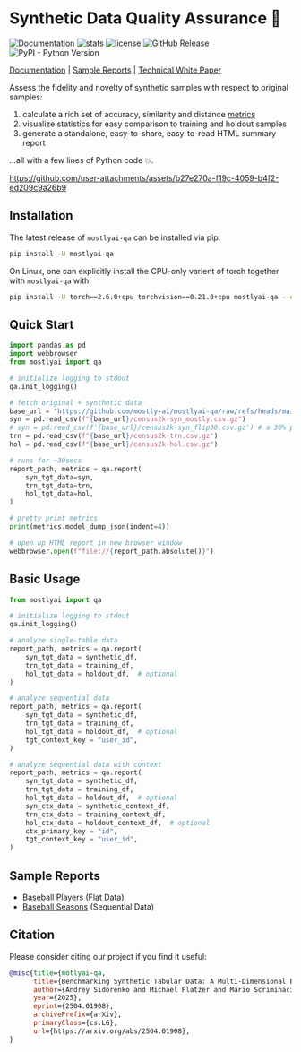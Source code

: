 # Synthetic Data Quality Assurance 🔎

[![Documentation](https://img.shields.io/badge/docs-latest-green)](https://mostly-ai.github.io/mostlyai-qa/) [![stats](https://pepy.tech/badge/mostlyai-qa)](https://pypi.org/project/mostlyai-qa/) ![license](https://img.shields.io/github/license/mostly-ai/mostlyai-qa) ![GitHub Release](https://img.shields.io/github/v/release/mostly-ai/mostlyai-qa) ![PyPI - Python Version](https://img.shields.io/pypi/pyversions/mostlyai-qa)

[Documentation](https://mostly-ai.github.io/mostlyai-qa/) | [Sample Reports](#sample-reports) | [Technical White Paper](https://arxiv.org/abs/2504.01908)

Assess the fidelity and novelty of synthetic samples with respect to original samples:

1. calculate a rich set of accuracy, similarity and distance [metrics](https://mostly-ai.github.io/mostlyai-qa/api/#mostlyai.qa.metrics.ModelMetrics)
2. visualize statistics for easy comparison to training and holdout samples
3. generate a standalone, easy-to-share, easy-to-read HTML summary report

...all with a few lines of Python code 💥.

https://github.com/user-attachments/assets/b27e270a-f19c-4059-b4f2-ed209c9a26b9

## Installation

The latest release of `mostlyai-qa` can be installed via pip:

```bash
pip install -U mostlyai-qa
```

On Linux, one can explicitly install the CPU-only varient of torch together with `mostlyai-qa` with:

```bash
pip install -U torch==2.6.0+cpu torchvision==0.21.0+cpu mostlyai-qa --extra-index-url https://download.pytorch.org/whl/cpu
```

## Quick Start

```python
import pandas as pd
import webbrowser
from mostlyai import qa

# initialize logging to stdout
qa.init_logging()

# fetch original + synthetic data
base_url = "https://github.com/mostly-ai/mostlyai-qa/raw/refs/heads/main/examples/quick-start"
syn = pd.read_csv(f"{base_url}/census2k-syn_mostly.csv.gz")
# syn = pd.read_csv(f'{base_url}/census2k-syn_flip30.csv.gz') # a 30% perturbation of trn
trn = pd.read_csv(f"{base_url}/census2k-trn.csv.gz")
hol = pd.read_csv(f"{base_url}/census2k-hol.csv.gz")

# runs for ~30secs
report_path, metrics = qa.report(
    syn_tgt_data=syn,
    trn_tgt_data=trn,
    hol_tgt_data=hol,
)

# pretty print metrics
print(metrics.model_dump_json(indent=4))

# open up HTML report in new browser window
webbrowser.open(f"file://{report_path.absolute()}")
```

## Basic Usage

```python
from mostlyai import qa

# initialize logging to stdout
qa.init_logging()

# analyze single-table data
report_path, metrics = qa.report(
    syn_tgt_data = synthetic_df,
    trn_tgt_data = training_df,
    hol_tgt_data = holdout_df,  # optional
)

# analyze sequential data
report_path, metrics = qa.report(
    syn_tgt_data = synthetic_df,
    trn_tgt_data = training_df,
    hol_tgt_data = holdout_df,  # optional
    tgt_context_key = "user_id",
)

# analyze sequential data with context
report_path, metrics = qa.report(
    syn_tgt_data = synthetic_df,
    trn_tgt_data = training_df,
    hol_tgt_data = holdout_df,  # optional
    syn_ctx_data = synthetic_context_df,
    trn_ctx_data = training_context_df,
    hol_ctx_data = holdout_context_df,  # optional
    ctx_primary_key = "id",
    tgt_context_key = "user_id",
)
```

## Sample Reports

* [Baseball Players](https://html-preview.github.io/?url=https://github.com/mostly-ai/mostlyai-qa/blob/main/examples/baseball-players.html) (Flat Data)
* [Baseball Seasons](https://html-preview.github.io/?url=https://github.com/mostly-ai/mostlyai-qa/blob/main/examples/baseball-seasons-with-context.html) (Sequential Data)

## Citation

Please consider citing our project if you find it useful:

```bibtex
@misc{title={motlyai-qa,
      title={Benchmarking Synthetic Tabular Data: A Multi-Dimensional Evaluation Framework},
      author={Andrey Sidorenko and Michael Platzer and Mario Scriminaci and Paul Tiwald},
      year={2025},
      eprint={2504.01908},
      archivePrefix={arXiv},
      primaryClass={cs.LG},
      url={https://arxiv.org/abs/2504.01908},
}
```
